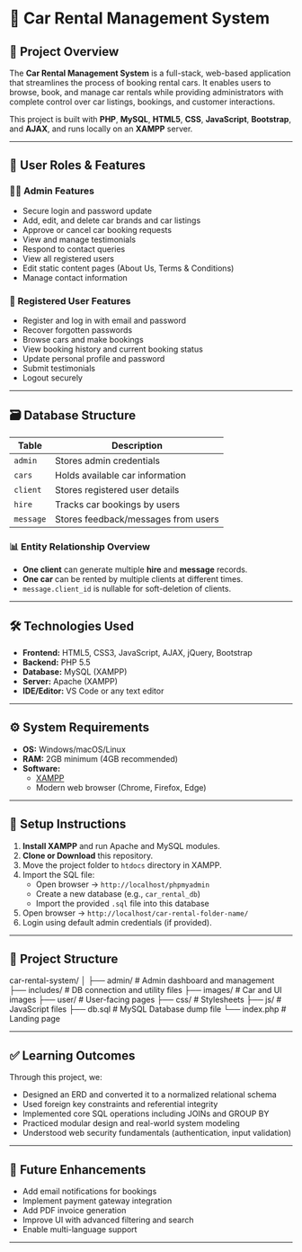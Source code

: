 # 🚗 Car Rental Management System

## 📖 Project Overview

The **Car Rental Management System** is a full-stack, web-based application that streamlines the process of booking rental cars. It enables users to browse, book, and manage car rentals while providing administrators with complete control over car listings, bookings, and customer interactions.

This project is built with **PHP**, **MySQL**, **HTML5**, **CSS**, **JavaScript**, **Bootstrap**, and **AJAX**, and runs locally on an **XAMPP** server.

---

## 🔐 User Roles & Features

### 👨‍💼 Admin Features
- Secure login and password update
- Add, edit, and delete car brands and car listings
- Approve or cancel car booking requests
- View and manage testimonials
- Respond to contact queries
- View all registered users
- Edit static content pages (About Us, Terms & Conditions)
- Manage contact information

### 🙋 Registered User Features
- Register and log in with email and password
- Recover forgotten passwords
- Browse cars and make bookings
- View booking history and current booking status
- Update personal profile and password
- Submit testimonials
- Logout securely

---

## 🗃️ Database Structure

| Table        | Description                               |
|--------------|-------------------------------------------|
| `admin`      | Stores admin credentials                  |
| `cars`       | Holds available car information           |
| `client`     | Stores registered user details            |
| `hire`       | Tracks car bookings by users              |
| `message`    | Stores feedback/messages from users       |

### 📊 Entity Relationship Overview

- **One client** can generate multiple **hire** and **message** records.
- **One car** can be rented by multiple clients at different times.
- `message.client_id` is nullable for soft-deletion of clients.

---

## 🛠️ Technologies Used

- **Frontend:** HTML5, CSS3, JavaScript, AJAX, jQuery, Bootstrap
- **Backend:** PHP 5.5
- **Database:** MySQL (XAMPP)
- **Server:** Apache (XAMPP)
- **IDE/Editor:** VS Code or any text editor

---

## ⚙️ System Requirements

- **OS:** Windows/macOS/Linux
- **RAM:** 2GB minimum (4GB recommended)
- **Software:**
  - [XAMPP](https://www.apachefriends.org/)
  - Modern web browser (Chrome, Firefox, Edge)

---

## 🚀 Setup Instructions

1. **Install XAMPP** and run Apache and MySQL modules.
2. **Clone or Download** this repository.
3. Move the project folder to `htdocs` directory in XAMPP.
4. Import the SQL file:
   - Open browser → `http://localhost/phpmyadmin`
   - Create a new database (e.g., `car_rental_db`)
   - Import the provided `.sql` file into this database
5. Open browser → `http://localhost/car-rental-folder-name/`
6. Login using default admin credentials (if provided).

---

## 📂 Project Structure

car-rental-system/
│
├── admin/ # Admin dashboard and management
├── includes/ # DB connection and utility files
├── images/ # Car and UI images
├── user/ # User-facing pages
├── css/ # Stylesheets
├── js/ # JavaScript files
├── db.sql # MySQL Database dump file
└── index.php # Landing page

---

## ✅ Learning Outcomes

Through this project, we:
- Designed an ERD and converted it to a normalized relational schema
- Used foreign key constraints and referential integrity
- Implemented core SQL operations including JOINs and GROUP BY
- Practiced modular design and real-world system modeling
- Understood web security fundamentals (authentication, input validation)

---

## 📌 Future Enhancements

- Add email notifications for bookings
- Implement payment gateway integration
- Add PDF invoice generation
- Improve UI with advanced filtering and search
- Enable multi-language support

---

